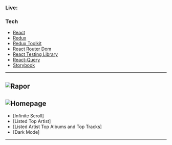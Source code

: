 ###  Live:


### Tech

- [React]
- [Redux]
- [Redux Toolkit]
- [React Router Dom] 
- [React Testing Library ] 
- [React-Query] 
- [Storybook]

---

![Rapor](https://img001.prntscr.com/file/img001/kvK4u-GhQwmWtpzGZdcwSw.png)
---
![Homepage](https://img001.prntscr.com/file/img001/LxYOZthxTN2BhYZbdiOmxA.png)
---
- [Infinite Scroll]
- [Listed Top Artist]
- [Listed Artist Top Albums and Top Tracks]
- [Dark Mode]
---
   [React]: <https://reactjs.org/>
   [Redux]: <https://redux.js.org/>
   [Redux Toolkit]: <https://redux-toolkit.js.org>
   [React Testing Library]: <https://testing-library.com>
   [React-Query]: <https://react-query-v3.tanstack.com/overview>
   [React Router Dom]: <https://v5.reactrouter.com/web/guides/quick-start>
   [Storybook]: <https://storybook.js.org>